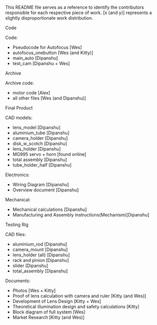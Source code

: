 
This README file serves as a reference to identify the contributors responsible for each respective piece of work. [x (and y)] represents a slightly disproportionate work distribution. 

Code

Code: 
- Pseudocode for Autofocus [Wes]
- autofocus_onebutton [Wes (and Kitty)]
- main_auto [Dipanshu]
- test_cam [Dipanshu + Wes]





Archive

Archive code:
- motor code [Alex]
- all other files [Wes (and Dipanshu)]





Final Product

CAD models: 
- lens_model [Dipanshu]
- aluminium_tube [Dipanshu]
- camera_holder [Dipanshu]
- disk_w_scotch [Dipanshu]
- lens_holder [Dipanshu]
- MG995 servo + horn [found online]
- total assembly [Dipanshu]
- tube_holder_half [Dipanshu]

Electronics: 
- Wiring Diagram [Dipanshu] 
- Overview document [Dipanshu]

Mechanical: 
- Mechanical calculations [Dipanshu]
- Manufacturing and Assembly instructions(Mechanism)[Dipanshu]





Testing Rig

CAD files: 
- aluminium_rod [Dipanshu]
- camera_mount [Dipanshu] 
- lens_holder (all) [Dipanshu] 
- rack and pinion [Dipanshu] 
- slider [Dipanshu] 
- total_assembly [Dipanshu]

Documents:
- Photos [Wes + Kitty]
- Proof of lens calculation with camera and ruler [Kitty (and Wes)]
- Development of Lens Design [Kitty + Wes]
- Theoretical illumination design and safety calculations [Kitty]
- Block diagram of full system [Wes]
- Market Research [Kitty (and Wes)]
